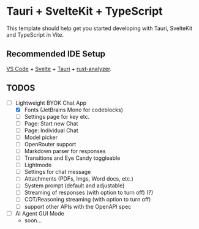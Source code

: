 # Tauri + SvelteKit + TypeScript

This template should help get you started developing with Tauri, SvelteKit and TypeScript in Vite.

## Recommended IDE Setup

[VS Code](https://code.visualstudio.com/) + [Svelte](https://marketplace.visualstudio.com/items?itemName=svelte.svelte-vscode) + [Tauri](https://marketplace.visualstudio.com/items?itemName=tauri-apps.tauri-vscode) + [rust-analyzer](https://marketplace.visualstudio.com/items?itemName=rust-lang.rust-analyzer).

## TODOS

- [ ] Lightweight BYOK Chat App
  - [x] Fonts (JetBrains Mono for codeblocks)
  - [ ] Settings page for key etc.
  - [ ] Page: Start new Chat
  - [ ] Page: Individual Chat
  - [ ] Model picker
  - [ ] OpenRouter support
  - [ ] Markdown parser for responses
  - [ ] Transitions and Eye Candy toggleable
  - [ ] Lightmode
  - [ ] Settings for chat message
  - [ ] Attachments (PDFs, Imgs, Word docs, etc.)
  - [ ] System prompt (default and adjustable)
  - [ ] Streaming of responses (with option to turn off) (?)
  - [ ] COT/Reasoning streaming (with option to turn off)
  - [ ] support other APIs with the OpenAPI spec

- [ ] AI Agent GUI Mode
  - soon...
